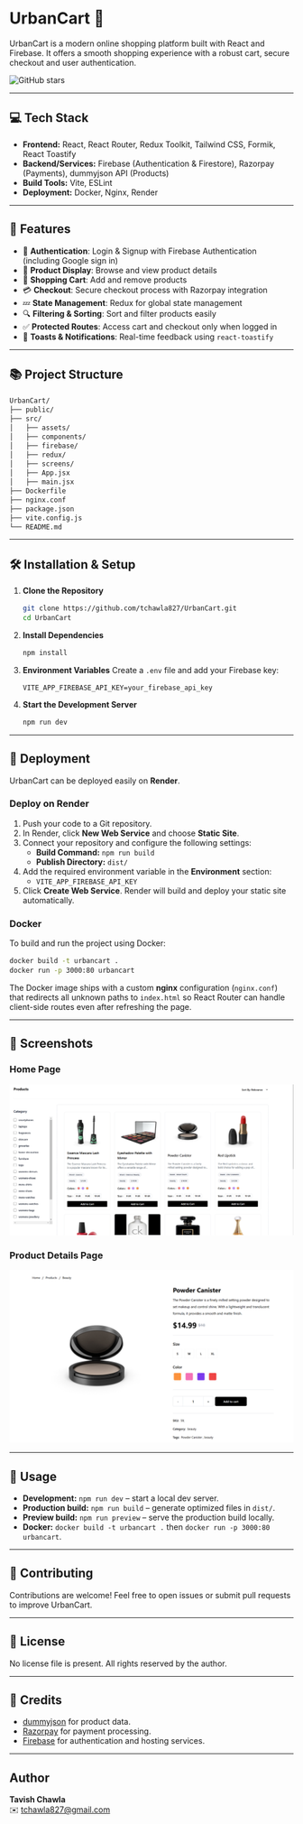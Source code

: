 # UrbanCart 🛒

UrbanCart is a modern online shopping platform built with React and Firebase. It offers a smooth shopping experience with a robust cart, secure checkout and user authentication.

![GitHub stars](https://img.shields.io/github/stars/tchawla827/UrbanCart?style=social)

---

## 💻 Tech Stack

- **Frontend:** React, React Router, Redux Toolkit, Tailwind CSS, Formik, React Toastify
- **Backend/Services:** Firebase (Authentication & Firestore), Razorpay (Payments), dummyjson API (Products)
- **Build Tools:** Vite, ESLint
- **Deployment:** Docker, Nginx, Render

---

## 🚀 Features

- 🔐 **Authentication**: Login & Signup with Firebase Authentication (including Google sign in)
- 🛒 **Product Display**: Browse and view product details
- 🛒 **Shopping Cart**: Add and remove products
- 💳 **Checkout**: Secure checkout process with Razorpay integration
- 💤 **State Management**: Redux for global state management
- 🔍 **Filtering & Sorting**: Sort and filter products easily
- ✅ **Protected Routes**: Access cart and checkout only when logged in
- 📢 **Toasts & Notifications**: Real-time feedback using `react-toastify`

---

## 📚 Project Structure

```
UrbanCart/
├── public/
├── src/
│   ├── assets/
│   ├── components/
│   ├── firebase/
│   ├── redux/
│   ├── screens/
│   ├── App.jsx
│   ├── main.jsx
├── Dockerfile
├── nginx.conf
├── package.json
├── vite.config.js
└── README.md
```

---

## 🛠️ Installation & Setup

1. **Clone the Repository**
   ```sh
   git clone https://github.com/tchawla827/UrbanCart.git
   cd UrbanCart
   ```
2. **Install Dependencies**
   ```sh
   npm install
   ```
3. **Environment Variables**
   Create a `.env` file and add your Firebase key:
   ```
   VITE_APP_FIREBASE_API_KEY=your_firebase_api_key
   ```
4. **Start the Development Server**
   ```sh
   npm run dev
   ```

---

## 🚀 Deployment

UrbanCart can be deployed easily on **Render**.

### Deploy on Render
1. Push your code to a Git repository.
2. In Render, click **New Web Service** and choose **Static Site**.
3. Connect your repository and configure the following settings:
   - **Build Command:** `npm run build`
   - **Publish Directory:** `dist/`
4. Add the required environment variable in the **Environment** section:
   - `VITE_APP_FIREBASE_API_KEY`
5. Click **Create Web Service**. Render will build and deploy your static site automatically.

### Docker
To build and run the project using Docker:
```sh
docker build -t urbancart .
docker run -p 3000:80 urbancart
```
The Docker image ships with a custom **nginx** configuration (`nginx.conf`) that redirects all unknown paths to `index.html` so React Router can handle client-side routes even after refreshing the page.

---

## 📸 Screenshots

### Home Page
![Home Page](screenshots/home.png)

### Product Details Page
![Product Details](screenshots/product_details.png)

---

## 🤖 Usage

- **Development:** `npm run dev` – start a local dev server.
- **Production build:** `npm run build` – generate optimized files in `dist/`.
- **Preview build:** `npm run preview` – serve the production build locally.
- **Docker:** `docker build -t urbancart .` then `docker run -p 3000:80 urbancart`.

---

## 🤝 Contributing

Contributions are welcome! Feel free to open issues or submit pull requests to improve UrbanCart.

---

## 📄 License

No license file is present. All rights reserved by the author.

---

## 🙏 Credits

- [dummyjson](https://dummyjson.com/) for product data.
- [Razorpay](https://razorpay.com/) for payment processing.
- [Firebase](https://firebase.google.com/) for authentication and hosting services.

---

## Author
**Tavish Chawla**  
✉️ [tchawla827@gmail.com](mailto:tchawla827@gmail.com)
